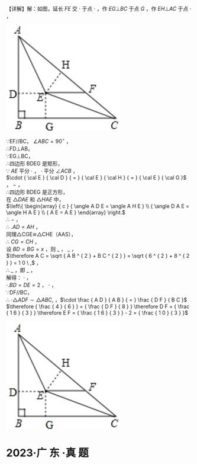 【详解】解：如图，延长 $F E$ 交 $\cdot$ 于点 $\cdot$ ，作 $E G \bot B C$ 于点 $G$ ，作 $E H \bot A C$ 于点 $\cdot$ ，

![](<../../qs_image_DB/专题1-2_一文吃透相似三角形12个模型·共14类题型（解析版）/35300b3d479ed49be4487d7fcfc01c61364acda305147a0ac696e75030df954f.jpg>)

∵EF//BC， $\angle A B C { = } 9 0 ^ { \circ }$ ，  
∴FD⊥AB，  
∵EG⊥BC，  
∴四边形 BDEG 是矩形，  
∵ $A E$ 平分 $\cdot$ ， $\cdot$ 平分 $\angle A C B$ ，  
$\cdot { \cal E } { \cal D } { = } { \cal E } { \cal H } { = } { \cal E } { \cal G }$ ， $-$ ，  
∴四边形 BDEG 是正方形，  
在 $\triangle D A E$ 和 $\triangle H A E$ 中，  
$\left\{ \begin{array} { c } { \angle A D E = \angle A H E } \\ { \angle D A E = \angle H A E } \\ { A E = A E } \end{array} \right.$   
∴ $-$ ，  
∴ $. A D { = } A H$ ，  
同理△CGE≌△CHE（AAS），  
∴ $C G { = } C H$ ，  
设 $B D { = } B G { = } x$ ，则 $\_$ ， $\_$ ，  
$\therefore A C = \sqrt { A B ^ { 2 } + B C ^ { 2 } } = \sqrt { 6 ^ { 2 } + 8 ^ { 2 } } = 1 0 \ ,$ ，  
∴ $\_$ ，即 $\_$ ，  
解得： $\cdot$ ，  
$\scriptstyle \cdot . B D = D E = 2$ ， $\cdot$ ，  
∵DF//BC，  
∴ $\cdot \triangle A D F \sim \triangle A B C ,$ ，$\cdot \frac { A D } { A B } { = } \frac { D F } { B C }$   
$\therefore { \frac { 4 } { 6 } } = { \frac { D F } { 8 } } \therefore D F = { \frac { 1 6 } { 3 } } \therefore E F = { \frac { 1 6 } { 3 } } - 2 = { \frac { 1 0 } { 3 } }$

![](<../../qs_image_DB/专题1-2_一文吃透相似三角形12个模型·共14类题型（解析版）/2d38fa697dacd3d11892f827f38b8b209cb64476f15f73b07beb5650116a5565.jpg>)

# 2023·广 东 ·真 题
